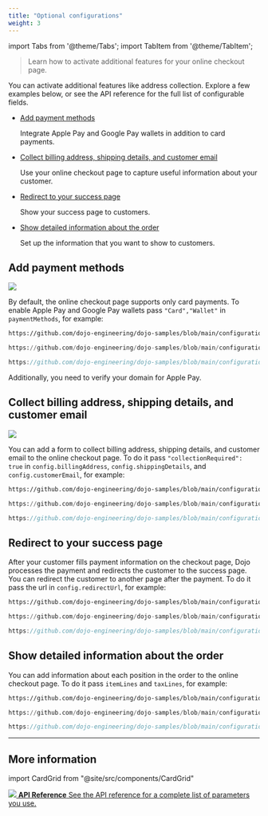 ```yaml
---
title: "Optional configurations"
weight: 3
---
```

import Tabs from '@theme/Tabs';
import TabItem from '@theme/TabItem';

>Learn how to activate additional features for your online checkout page.

You can activate additional features like address collection. Explore a few examples below, or see the API reference for the full list of configurable fields.

- [Add payment methods](#add-payment-methods)

    Integrate Apple Pay and Google Pay wallets in addition to card payments.

- [Collect billing address, shipping details, and customer email](#collect-billing-address-shipping-details-and-customer-email)

    Use your online checkout page to capture useful information about your customer.

- [Redirect to your success page](#redirect-to-your-success-page)

    Show your success page to customers.

- [Show detailed information about the order](#show-detailed-information-about-the-order)

    Set up the information that you want to show to customers.

## Add payment methods

![](/images/add-payment-methods.png)

By default, the online checkout page supports only card payments. To enable Apple Pay and Google Pay wallets pass `"Card","Wallet"` in `paymentMethods`, for example:

<Tabs groupId="codeGroup">
  <TabItem value="curl" label="curl" default>

```bash reference
https://github.com/dojo-engineering/dojo-samples/blob/main/configuration/curl/add-payment-methods.sh
```

  </TabItem>
  <TabItem value="python" label="Python">

```py reference
https://github.com/dojo-engineering/dojo-samples/blob/main/configuration/python/add-payment-methods.py
```

  </TabItem>
  <TabItem value="C#" label="C#">

```csharp reference
https://github.com/dojo-engineering/dojo-samples/blob/main/configuration/cs/add-payment-methods.cs
```

  </TabItem>
</Tabs>

Additionally, you need to verify your domain for Apple Pay.

## Collect billing address, shipping details, and customer email

![](/images/billing-and-shipping-details.png)

You can add a form to collect billing address, shipping details, and customer email to the online checkout page.
To do it pass `"collectionRequired": true` in `config.billingAddress`, `config.shippingDetails`, and `config.customerEmail`, for example:

<Tabs groupId="codeGroup">
  <TabItem value="curl" label="curl" default>

```bash reference
https://github.com/dojo-engineering/dojo-samples/blob/main/configuration/curl/billing-and-shipping-details.sh
```

  </TabItem>
  <TabItem value="python" label="Python">

```py reference
https://github.com/dojo-engineering/dojo-samples/blob/main/configuration/python/billing-and-shipping-details.py
```

  </TabItem>
  <TabItem value="C#" label="C#">

```csharp reference
https://github.com/dojo-engineering/dojo-samples/blob/main/configuration/cs/billing-and-shipping-details.cs
```

  </TabItem>
</Tabs>

## Redirect to your success page

After your customer fills payment information on the checkout page, Dojo processes the payment and redirects the customer to the success page. You can redirect the customer to another page after the payment. To do it pass the url in `config.redirectUrl`, for example:

<Tabs groupId="codeGroup">
  <TabItem value="curl" label="curl" default>

```bash reference
https://github.com/dojo-engineering/dojo-samples/blob/main/configuration/curl/redirect-success-page.sh
```

  </TabItem>
  <TabItem value="python" label="Python">

```py reference
https://github.com/dojo-engineering/dojo-samples/blob/main/configuration/python/redirect-success-page.py
```

  </TabItem>
  <TabItem value="C#" label="C#">

```csharp reference
https://github.com/dojo-engineering/dojo-samples/blob/main/configuration/cs/redirect-success-page.cs
```

  </TabItem>
</Tabs>

## Show detailed information about the order

You can add information about each position in the order to the online checkout page.
To do it pass `itemLines` and `taxLines`, for example:

<Tabs groupId="codeGroup">
  <TabItem value="curl" label="curl" default>

```bash reference
https://github.com/dojo-engineering/dojo-samples/blob/main/configuration/curl/show-information.sh
```

  </TabItem>
  <TabItem value="python" label="Python">

```py reference
https://github.com/dojo-engineering/dojo-samples/blob/main/configuration/python/show-information.py
```

  </TabItem>
  <TabItem value="C#" label="C#">

```csharp reference
https://github.com/dojo-engineering/dojo-samples/blob/main/configuration/cs/show-information.cs
```

  </TabItem>
</Tabs>

---
## More information

import CardGrid from "@site/src/components/CardGrid"

<CardGrid home>

[![](/images/dojo-icons/TerminalWindow.svg) **API Reference** See the API reference for a complete list of parameters you use.](/api)

</CardGrid>
